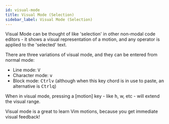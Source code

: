 ```yaml
---
id: visual-mode
title: Visual Mode (Selection)
sidebar_label: Visual Mode (Selection)
---
```


Visual Mode can be thought of like 'selection' in other non-modal code editors - it shows a visual representation of a motion,
and any operator is applied to the 'selected' text.

There are three variations of visual mode, and they can be entered from normal mode:

- Line mode: <kbd>V</kbd>
- Character mode: <kbd>v</kbd>
- Block mode: <kbd>Ctrl</kbd><kbd>v</kbd> (although when this key chord is in use to paste, an alternative is <kbd>Ctrl</kbd><kbd>q</kbd>)

When in visual mode, pressing a [motion] key - like <kbd>h</kbd>, <kdb>w</kbd>, etc - will extend the visual range.

Visual mode is a great to learn Vim motions, because you get immediate visual feedback!

